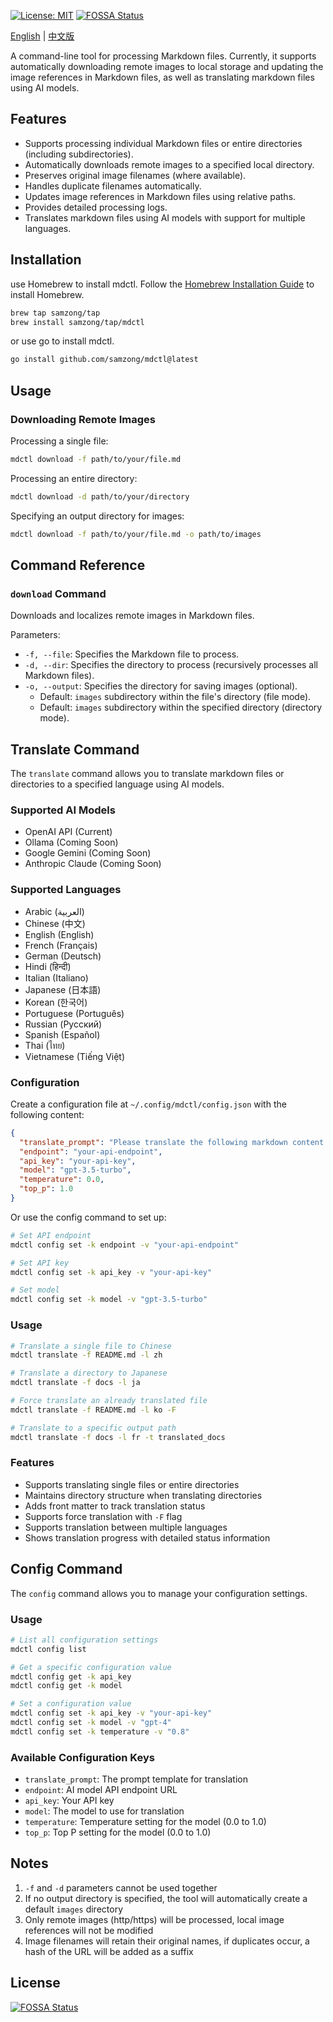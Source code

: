 [![License: MIT](https://img.shields.io/badge/License-MIT-yellow.svg)](https://opensource.org/licenses/MIT)
[![FOSSA Status](https://app.fossa.com/api/projects/git%2Bgithub.com%2Fsamzong%2Fmdctl.svg?type=shield)](https://app.fossa.com/projects/git%2Bgithub.com%2Fsamzong%2Fmdctl?ref=badge_shield)

[English](README.md) | [中文版](README_zh.md)

A command-line tool for processing Markdown files. Currently, it supports automatically downloading remote images to local storage and updating the image references in Markdown files, as well as translating markdown files using AI models.

## Features

- Supports processing individual Markdown files or entire directories (including subdirectories).
- Automatically downloads remote images to a specified local directory.
- Preserves original image filenames (where available).
- Handles duplicate filenames automatically.
- Updates image references in Markdown files using relative paths.
- Provides detailed processing logs.
- Translates markdown files using AI models with support for multiple languages.

## Installation

use Homebrew to install mdctl. Follow the [Homebrew Installation Guide](https://brew.sh/) to install Homebrew.

```bash
brew tap samzong/tap
brew install samzong/tap/mdctl
```

or use go to install mdctl.

```bash
go install github.com/samzong/mdctl@latest
```

## Usage

### Downloading Remote Images

Processing a single file:
```bash
mdctl download -f path/to/your/file.md
```

Processing an entire directory:
```bash
mdctl download -d path/to/your/directory
```

Specifying an output directory for images:
```bash
mdctl download -f path/to/your/file.md -o path/to/images
```

## Command Reference

### `download` Command

Downloads and localizes remote images in Markdown files.

Parameters:
- `-f, --file`: Specifies the Markdown file to process.
- `-d, --dir`: Specifies the directory to process (recursively processes all Markdown files).
- `-o, --output`: Specifies the directory for saving images (optional).
  - Default: `images` subdirectory within the file's directory (file mode).
  - Default: `images` subdirectory within the specified directory (directory mode).

## Translate Command

The `translate` command allows you to translate markdown files or directories to a specified language using AI models.

### Supported AI Models

- OpenAI API (Current)
- Ollama (Coming Soon)
- Google Gemini (Coming Soon)
- Anthropic Claude (Coming Soon)

### Supported Languages

- Arabic (العربية)
- Chinese (中文)
- English (English)
- French (Français)
- German (Deutsch)
- Hindi (हिन्दी)
- Italian (Italiano)
- Japanese (日本語)
- Korean (한국어)
- Portuguese (Português)
- Russian (Русский)
- Spanish (Español)
- Thai (ไทย)
- Vietnamese (Tiếng Việt)

### Configuration

Create a configuration file at `~/.config/mdctl/config.json` with the following content:

```json
{
  "translate_prompt": "Please translate the following markdown content to {TARGET_LANG}, keep the markdown format and front matter unchanged:",
  "endpoint": "your-api-endpoint",
  "api_key": "your-api-key",
  "model": "gpt-3.5-turbo",
  "temperature": 0.0,
  "top_p": 1.0
}
```

Or use the config command to set up:

```bash
# Set API endpoint
mdctl config set -k endpoint -v "your-api-endpoint"

# Set API key
mdctl config set -k api_key -v "your-api-key"

# Set model
mdctl config set -k model -v "gpt-3.5-turbo"
```

### Usage

```bash
# Translate a single file to Chinese
mdctl translate -f README.md -l zh

# Translate a directory to Japanese
mdctl translate -f docs -l ja

# Force translate an already translated file
mdctl translate -f README.md -l ko -F

# Translate to a specific output path
mdctl translate -f docs -l fr -t translated_docs
```

### Features

- Supports translating single files or entire directories
- Maintains directory structure when translating directories
- Adds front matter to track translation status
- Supports force translation with `-F` flag
- Supports translation between multiple languages
- Shows translation progress with detailed status information

## Config Command

The `config` command allows you to manage your configuration settings.

### Usage

```bash
# List all configuration settings
mdctl config list

# Get a specific configuration value
mdctl config get -k api_key
mdctl config get -k model

# Set a configuration value
mdctl config set -k api_key -v "your-api-key"
mdctl config set -k model -v "gpt-4"
mdctl config set -k temperature -v "0.8"
```

### Available Configuration Keys

- `translate_prompt`: The prompt template for translation
- `endpoint`: AI model API endpoint URL
- `api_key`: Your API key
- `model`: The model to use for translation
- `temperature`: Temperature setting for the model (0.0 to 1.0)
- `top_p`: Top P setting for the model (0.0 to 1.0)

## Notes

1. `-f` and `-d` parameters cannot be used together
2. If no output directory is specified, the tool will automatically create a default `images` directory
3. Only remote images (http/https) will be processed, local image references will not be modified
4. Image filenames will retain their original names, if duplicates occur, a hash of the URL will be added as a suffix

## License
[![FOSSA Status](https://app.fossa.com/api/projects/git%2Bgithub.com%2Fsamzong%2Fmdctl.svg?type=large)](https://app.fossa.com/projects/git%2Bgithub.com%2Fsamzong%2Fmdctl?ref=badge_large)